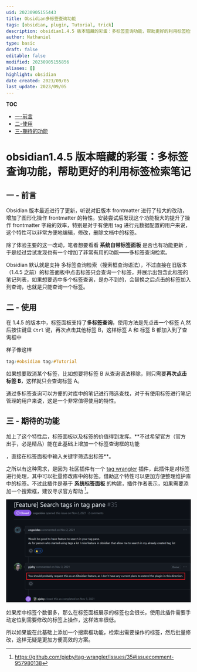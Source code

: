 ```yaml
---
uid: 20230905155443
title: Obsidian多标签查询功能
tags: [obsidian, plugin, Tutorial, trick]
description: obsidian1.4.5 版本暗藏的彩蛋：多标签查询功能，帮助更好的利用标签检索笔记
author: Nathaniel
type: basic
draft: false
editable: false
modified: 20230905155856
aliases: []
highlight: obsidian
date created: 2023/09/05
last_update: 2023/09/05
---
```


**TOC**

  - [一-前言](#一-前言)
  - [二-使用](#二-使用)
  - [三-期待的功能](#三-期待的功能)

# obsidian1.4.5 版本暗藏的彩蛋：多标签查询功能，帮助更好的利用标签检索笔记

## 一 - 前言

Obsidian 版本最近进行了更新，听说对旧版本 frontmatter 进行了较大的改动，增加了图形化操作 frontmatter 的特性。安装尝试后发现这个功能极大的提升了操作 frontmatter 字段的效率，特别是对于有使用 tag 进行元数据配置的用户来说，这个特性可以非常方便地编辑，修改，删除文档中的标签。

除了体验主要的这一改动，笔者想要看看 **系统自带标签面板** 是否也有功能更新 ，于是经过尝试发现也有一个增加了非常有用的功能——多标签查询检索。

Obsidian 默认就是支持 多标签查询检索（搜索框查询语法），不过直接在旧版本（1.4.5 之前）的标签面板中点击标签只会查询一个标签，并展示出包含此标签的笔记列表，如果想要选中多个标签查询，是办不到的，会替换之后点击的标签加入到查询，也就是只能查询一个标签。

## 二 - 使用

在 1.4.5 的版本中，标签面板支持了**多标签查询**，使用方法是先点击一个标签 A,然后按住键盘 `Ctrl` 键，再次点击其他标签 B，这样标签 A 和 标签 B 都加入到了查询框中

样子像这样

 ```css
 tag:#obsidian tag:#Tutorial
``` 

如果想要取消某个标签，比如想要将标签 B 从查询语法移除，则只需要**再次点击标签 B**，这样就只会查询标签 A。

通过多标签查询可以方便的对库中的笔记进行筛选查找，对于有使用标签进行笔记管理的用户来说，这是一个非常值得使用的特性。

## 三 - 期待的功能

加上了这个特性后，标签面板以及标签的价值得到发挥。**不过希望官方（官方出手，必是精品）能在此基础上增加一个标签查询框的功能

，直接在标签面板中输入关键字筛选出标签**。

之所以有这种需求，是因为 社区插件有一个 [tag wrangler](https://github.com/pjeby/tag-wrangler) 插件，此插件是对标签进行处理，其中可以批量修改库中的标签。借助这个特性可以更加方便整理维护库中的标签。不过此插件是基于 **系统标签面板** 的构建，插件作者表示，如果需要添加一个搜索框，建议寻求官方帮助 [^1]。

![](attachment/1aec7325683cc74751045236064c6b0a.png)

如果库中标签个数很多，那么在标签面板展示的标签也会很长，使用此插件需要手动定位到需要修改的标签上操作，这样效率很低。

所以如果能在此基础上添加一个搜索框功能，检索出需要操作的标签，然后批量修改，这样无疑是更加方便高效的方案。

[^1]: <https://github.com/pjeby/tag-wrangler/issues/35#issuecomment-957980138>
